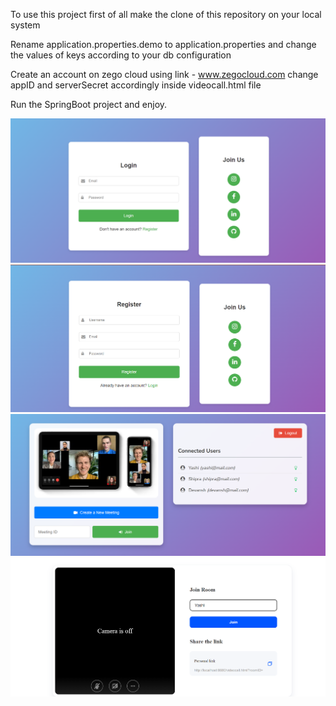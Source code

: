 To use this project first of all make the clone of this repository on your local system

Rename application.properties.demo to application.properties and change the values of keys according to your db configuration

Create an account on zego cloud using link - www.zegocloud.com
change appID and serverSecret accordingly inside videocall.html file

Run the SpringBoot project and enjoy.

![Screenshot](images/login.png)
![Screenshot](images/register.png)
![Screenshot](images/index.png)
![Screenshot](images/call.png)
